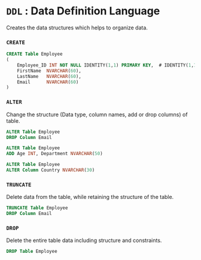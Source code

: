 # `DDL` : Data Definition Language

Creates the data structures which helps to organize data.

### `CREATE` 
```sql
CREATE Table Employee
(
    Employee_ID INT NOT NULL IDENTITY(1,1) PRIMARY KEY,  # IDENTITY(1,1) Start from 1 and Increment by 1 
    FirstName  NVARCHAR(60),
    LastName   NVARCHAR(60),
    Email      NVARCHAR(60)
)
```

### `ALTER`
Change the structure (Data type, column names, add or drop columns) of table.
```sql
ALTER Table Employee
DROP Column Email
```
```sql
ALTER Table Employee
ADD Age INT, Department NVARCHAR(50)
```
```sql
ALTER Table Employee
ALTER Column Country NVARCHAR(30)
```

### `TRUNCATE`
Delete data from the table, while retaining the structure of the table.
```sql
TRUNCATE Table Employee
DROP Column Email
```

### `DROP`
Delete the entire table data including structure and constraints.
```sql
DROP Table Employee
```
